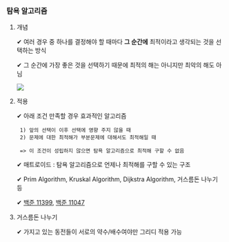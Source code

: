 ### 탐욕 알고리즘    
        
1. 개념       
       
    ✔ 여러 경우 중 하나를 결정해야 할 때마다 **그 순간에** 최적이라고 생각되는 것을 선택하는 방식     
    
    ✔ 그 순간에 가장 좋은 것을 선택하기 때문에 최적의 해는 아니지만 최악의 해도 아님     
     
    <img src="https://media.vlpt.us/post-images/cyranocoding/c8b8eff0-b228-11e9-89af-8fc0a61dbc3e/1CeFxqV8wFf2NaQm1hqYGMQ.png">     
      
     
       
2. 적용   
    
    ✔ 아래 조건 만족할 경우 효과적인 알고리즘    
     
        1) 앞의 선택이 이후 선택에 영향 주지 않을 때   
        2) 문제에 대한 최적해가 부분문제에 대해서도 최적해일 때    
                  
        => 이 조건이 성립하지 않으면 탐욕 알고리즘으로 최적해 구할 수 없음     
   
    ✔ 매트로이드 : 탐욕 알고리즘으로 언제나 최적해를 구할 수 있는 구조    
       
    ✔ Prim Algorithm, Kruskal Algorithm, Dijkstra Algorithm, 거스름돈 나누기 등     
     
    ✔ [백준 11399](https://www.acmicpc.net/problem/11399), [백준 11047](https://www.acmicpc.net/problem/11047)     
        
         
3. 거스름돈 나누기    
      
    ✔ 가지고 있는 동전들이 서로의 약수/배수여야만 그리디 적용 가능